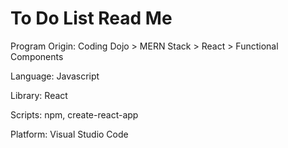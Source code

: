 # To Do List Read Me

Program Origin: Coding Dojo > MERN Stack > React > Functional Components

Language: Javascript

Library: React

Scripts: npm, create-react-app

Platform: Visual Studio Code